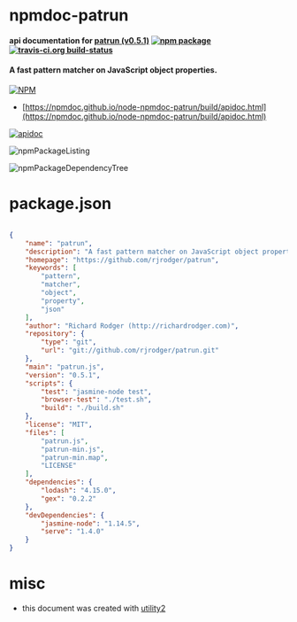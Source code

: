 # npmdoc-patrun

#### api documentation for  [patrun (v0.5.1)](https://github.com/rjrodger/patrun)  [![npm package](https://img.shields.io/npm/v/npmdoc-patrun.svg?style=flat-square)](https://www.npmjs.org/package/npmdoc-patrun) [![travis-ci.org build-status](https://api.travis-ci.org/npmdoc/node-npmdoc-patrun.svg)](https://travis-ci.org/npmdoc/node-npmdoc-patrun)

#### A fast pattern matcher on JavaScript object properties.

[![NPM](https://nodei.co/npm/patrun.png?downloads=true&downloadRank=true&stars=true)](https://www.npmjs.com/package/patrun)

- [https://npmdoc.github.io/node-npmdoc-patrun/build/apidoc.html](https://npmdoc.github.io/node-npmdoc-patrun/build/apidoc.html)

[![apidoc](https://npmdoc.github.io/node-npmdoc-patrun/build/screenCapture.buildCi.browser.%252Ftmp%252Fbuild%252Fapidoc.html.png)](https://npmdoc.github.io/node-npmdoc-patrun/build/apidoc.html)

![npmPackageListing](https://npmdoc.github.io/node-npmdoc-patrun/build/screenCapture.npmPackageListing.svg)

![npmPackageDependencyTree](https://npmdoc.github.io/node-npmdoc-patrun/build/screenCapture.npmPackageDependencyTree.svg)



# package.json

```json

{
    "name": "patrun",
    "description": "A fast pattern matcher on JavaScript object properties.",
    "homepage": "https://github.com/rjrodger/patrun",
    "keywords": [
        "pattern",
        "matcher",
        "object",
        "property",
        "json"
    ],
    "author": "Richard Rodger (http://richardrodger.com)",
    "repository": {
        "type": "git",
        "url": "git://github.com/rjrodger/patrun.git"
    },
    "main": "patrun.js",
    "version": "0.5.1",
    "scripts": {
        "test": "jasmine-node test",
        "browser-test": "./test.sh",
        "build": "./build.sh"
    },
    "license": "MIT",
    "files": [
        "patrun.js",
        "patrun-min.js",
        "patrun-min.map",
        "LICENSE"
    ],
    "dependencies": {
        "lodash": "4.15.0",
        "gex": "0.2.2"
    },
    "devDependencies": {
        "jasmine-node": "1.14.5",
        "serve": "1.4.0"
    }
}
```



# misc
- this document was created with [utility2](https://github.com/kaizhu256/node-utility2)
